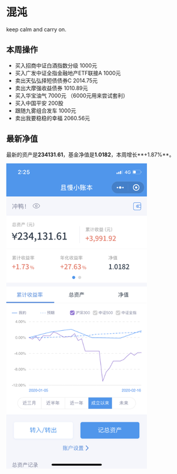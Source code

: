 # 混沌
keep calm and carry on.

## 本周操作
- 买入招商中证白酒指数分级 1000元
- 买入广发中证全指金融地产ETF联接A 1000元
- 卖出天弘弘择短债债券C 2014.75元
- 卖出大摩强收益债券 1010.89元
- 买入华宝油气 7000元 （6000元用来尝试套利）
- 买入中国平安 200股
- 跟随九雾组合发车 1000元
- 卖出我要稳稳的幸福 2060.56元

## 最新净值

最新的资产是**234131.61**，基金净值是**1.0182**，本周增长**+1.87%**。

 <img src="./_images/NW20200216.PNG" width="375" height="812" alt="NW20200216" align="center"/>